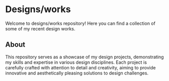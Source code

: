 # Designs/works

Welcome to designs/works repository! Here you can find a collection of some of my recent design works.

## About

This repository serves as a showcase of my design projects, demonstrating my skills and expertise in various design disciplines. Each project is carefully crafted with attention to detail and creativity, aiming to provide innovative and aesthetically pleasing solutions to design challenges.
